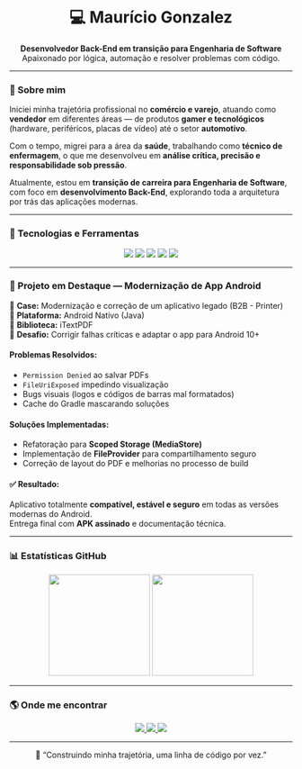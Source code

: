 <h1 align="center">💻 Maurício Gonzalez</h1>
<p align="center">
  <strong>Desenvolvedor Back-End em transição para Engenharia de Software</strong><br/>
  Apaixonado por lógica, automação e resolver problemas com código.
</p>

---

### 🚀 Sobre mim

Iniciei minha trajetória profissional no **comércio e varejo**, atuando como **vendedor** em diferentes áreas — de produtos **gamer e tecnológicos** (hardware, periféricos, placas de vídeo) até o setor **automotivo**.

Com o tempo, migrei para a área da **saúde**, trabalhando como **técnico de enfermagem**, o que me desenvolveu em **análise crítica, precisão e responsabilidade sob pressão**.

Atualmente, estou em **transição de carreira para Engenharia de Software**, com foco em **desenvolvimento Back-End**, explorando toda a arquitetura por trás das aplicações modernas.

---

### 🧠 Tecnologias e Ferramentas

<p align="center">
  <img src="https://img.shields.io/badge/Java-%23ED8B00?style=for-the-badge&logo=java&logoColor=white"/>
  <img src="https://img.shields.io/badge/JavaScript-%23F7DF1E?style=for-the-badge&logo=javascript&logoColor=black"/>
  <img src="https://img.shields.io/badge/Node.js-%23339933?style=for-the-badge&logo=node.js&logoColor=white"/>
  <img src="https://img.shields.io/badge/HTML5-%23E34F26?style=for-the-badge&logo=html5&logoColor=white"/>
  <img src="https://img.shields.io/badge/CSS3-%231572B6?style=for-the-badge&logo=css3&logoColor=white"/>
</p>

---

### 📱 Projeto em Destaque — Modernização de App Android

📘 **Case:** Modernização e correção de um aplicativo legado (B2B - Printer)  
🧩 **Plataforma:** Android Nativo (Java)  
🧠 **Biblioteca:** iTextPDF  
🎯 **Desafio:** Corrigir falhas críticas e adaptar o app para Android 10+

#### Problemas Resolvidos:
- `Permission Denied` ao salvar PDFs  
- `FileUriExposed` impedindo visualização  
- Bugs visuais (logos e códigos de barras mal formatados)  
- Cache do Gradle mascarando soluções

#### Soluções Implementadas:
- Refatoração para **Scoped Storage (MediaStore)**  
- Implementação de **FileProvider** para compartilhamento seguro  
- Correção de layout do PDF e melhorias no processo de build

#### ✅ Resultado:
Aplicativo totalmente **compatível, estável e seguro** em todas as versões modernas do Android.  
Entrega final com **APK assinado** e documentação técnica.

---

### 📊 Estatísticas GitHub

<p align="center">
  <img height="180em" src="https://github-readme-stats.vercel.app/api?username=MauricioGonzalezDev&show_icons=true&theme=tokyonight&hide_border=true&count_private=true" />
  <img height="180em" src="https://github-readme-stats.vercel.app/api/top-langs/?username=MauricioGonzalezDev&layout=compact&theme=tokyonight&hide_border=true" />
</p>

---

### 🌎 Onde me encontrar

<p align="center">
  <a href="https://linkedin.com/in/mauricio-caetano-gonzalez" target="_blank">
    <img src="https://img.shields.io/badge/LinkedIn-%230077B5?style=for-the-badge&logo=linkedin&logoColor=white"/>
  </a>
  <a href="mailto:mauricio_valenz@hotmail.com" target="_blank">
    <img src="https://img.shields.io/badge/Email-%23EA4335?style=for-the-badge&logo=gmail&logoColor=white"/>
  </a>
  <a href="https://github.com/MauricioGonzalezDev" target="_blank">
    <img src="https://img.shields.io/badge/GitHub-%2312100E?style=for-the-badge&logo=github&logoColor=white"/>
  </a>
</p>

---

<p align="center">💬 “Construindo minha trajetória, uma linha de código por vez.”</p>
